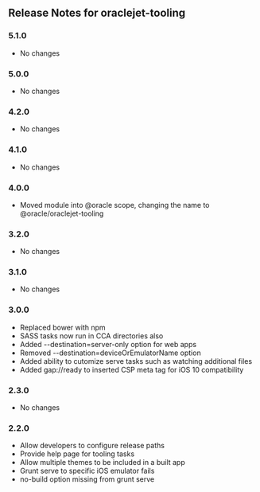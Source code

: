 ## Release Notes for oraclejet-tooling ##

### 5.1.0
* No changes

### 5.0.0
* No changes

### 4.2.0
* No changes

### 4.1.0
* No changes

### 4.0.0
* Moved module into @oracle scope, changing the name to @oracle/oraclejet-tooling

### 3.2.0
* No changes

### 3.1.0
* No changes

### 3.0.0
* Replaced bower with npm
* SASS tasks now run in CCA directories also
* Added --destination=server-only option for web apps
* Removed --destination=deviceOrEmulatorName option
* Added ability to cutomize serve tasks such as watching additional files
* Added gap://ready to inserted CSP meta tag for iOS 10 compatibility

### 2.3.0
* No changes

### 2.2.0
* Allow developers to configure release paths
* Provide help page for tooling tasks
* Allow multiple themes to be included in a built app
* Grunt serve to specific iOS emulator fails
* no-build option missing from grunt serve
